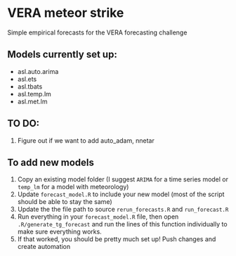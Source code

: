 # VERA meteor strike

Simple empirical forecasts for the VERA forecasting challenge

## Models currently set up:

-   asl.auto.arima
-   asl.ets
-   asl.tbats
-   asl.temp.lm
-   asl.met.lm

## TO DO:

1.  Figure out if we want to add auto_adam, nnetar

## To add new models

1.  Copy an existing model folder (I suggest `ARIMA` for a time series model or `temp_lm` for a model with meteorology)
2.  Update `forecast_model.R` to include your new model (most of the script should be able to stay the same)
3.  Update the the file path to source `rerun_forecasts.R` and `run_forecast.R`
4.  Run everything in your `forecast_model.R` file, then open `.R/generate_tg_forecast` and run the lines of this function individually to make sure everything works.
5.  If that worked, you should be pretty much set up! Push changes and create automation
